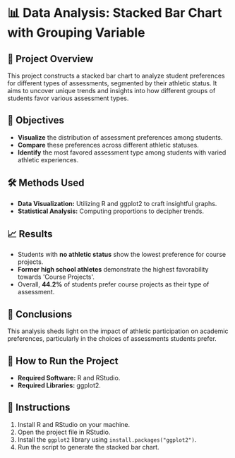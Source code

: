 # 📊 Data Analysis: Stacked Bar Chart with Grouping Variable

## 🌟 Project Overview
This project constructs a stacked bar chart to analyze student preferences for different types of assessments, segmented by their athletic status. It aims to uncover unique trends and insights into how different groups of students favor various assessment types.

## 🎯 Objectives
- **Visualize** the distribution of assessment preferences among students.
- **Compare** these preferences across different athletic statuses.
- **Identify** the most favored assessment type among students with varied athletic experiences.

## 🛠️ Methods Used
- **Data Visualization:** Utilizing R and ggplot2 to craft insightful graphs.
- **Statistical Analysis:** Computing proportions to decipher trends.

## 📈 Results
- Students with **no athletic status** show the lowest preference for course projects.
- **Former high school athletes** demonstrate the highest favorability towards 'Course Projects'.
- Overall, **44.2%** of students prefer course projects as their type of assessment.

## 📝 Conclusions
This analysis sheds light on the impact of athletic participation on academic preferences, particularly in the choices of assessments students prefer.

## 🚀 How to Run the Project
- **Required Software:** R and RStudio.
- **Required Libraries:** ggplot2.

## 📌 Instructions
1. Install R and RStudio on your machine.
2. Open the project file in RStudio.
3. Install the `ggplot2` library using `install.packages("ggplot2")`.
4. Run the script to generate the stacked bar chart.
